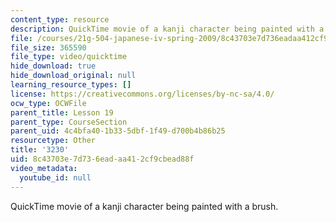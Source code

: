 ```yaml
---
content_type: resource
description: QuickTime movie of a kanji character being painted with a brush.
file: /courses/21g-504-japanese-iv-spring-2009/8c43703e7d736eadaa412cf9cbead88f_3230.mov
file_size: 365590
file_type: video/quicktime
hide_download: true
hide_download_original: null
learning_resource_types: []
license: https://creativecommons.org/licenses/by-nc-sa/4.0/
ocw_type: OCWFile
parent_title: Lesson 19
parent_type: CourseSection
parent_uid: 4c4bfa40-1b33-5dbf-1f49-d700b4b86b25
resourcetype: Other
title: '3230'
uid: 8c43703e-7d73-6ead-aa41-2cf9cbead88f
video_metadata:
  youtube_id: null
---
```

QuickTime movie of a kanji character being painted with a brush.